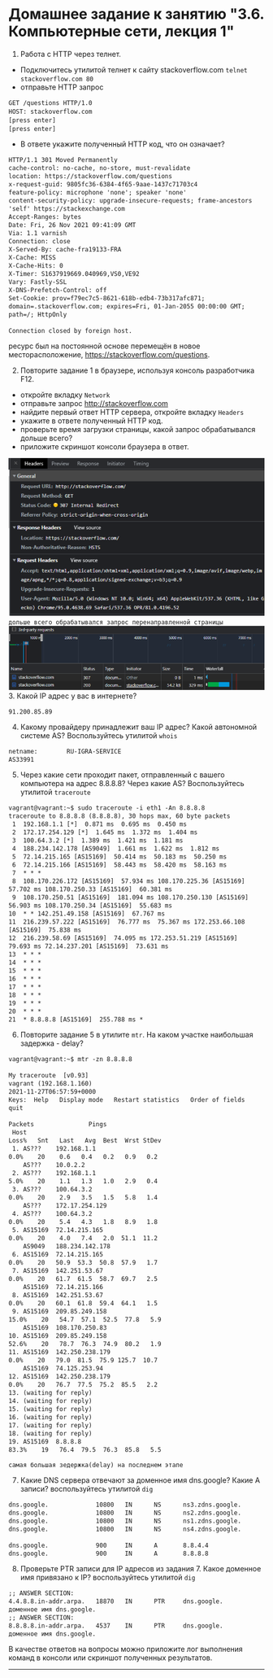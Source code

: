# Домашнее задание к занятию "3.6. Компьютерные сети, лекция 1"

1. Работа c HTTP через телнет.
- Подключитесь утилитой телнет к сайту stackoverflow.com
`telnet stackoverflow.com 80`
- отправьте HTTP запрос
```bash
GET /questions HTTP/1.0
HOST: stackoverflow.com
[press enter]
[press enter]
```
- В ответе укажите полученный HTTP код, что он означает?

```
HTTP/1.1 301 Moved Permanently
cache-control: no-cache, no-store, must-revalidate
location: https://stackoverflow.com/questions
x-request-guid: 9805fc36-6384-4f65-9aae-1437c71703c4
feature-policy: microphone 'none'; speaker 'none'
content-security-policy: upgrade-insecure-requests; frame-ancestors 'self' https://stackexchange.com
Accept-Ranges: bytes
Date: Fri, 26 Nov 2021 09:41:09 GMT
Via: 1.1 varnish
Connection: close
X-Served-By: cache-fra19133-FRA
X-Cache: MISS
X-Cache-Hits: 0
X-Timer: S1637919669.040969,VS0,VE92
Vary: Fastly-SSL
X-DNS-Prefetch-Control: off
Set-Cookie: prov=f79ec7c5-8621-618b-edb4-73b317afc871; domain=.stackoverflow.com; expires=Fri, 01-Jan-2055 00:00:00 GMT; path=/; HttpOnly

Connection closed by foreign host.
```
ресурс был на постоянной основе перемещён в новое месторасположение, https://stackoverflow.com/questions.

2. Повторите задание 1 в браузере, используя консоль разработчика F12.
- откройте вкладку `Network`
- отправьте запрос http://stackoverflow.com
- найдите первый ответ HTTP сервера, откройте вкладку `Headers`
- укажите в ответе полученный HTTP код.
- проверьте время загрузки страницы, какой запрос обрабатывался дольше всего?
- приложите скриншот консоли браузера в ответ.

![Alt-text](network.png)
`дольше всего обрабатывался запрос перенаправленной страницы`
![Alt-text](time.png)
3. Какой IP адрес у вас в интернете?
```
91.200.85.89
```
4. Какому провайдеру принадлежит ваш IP адрес? Какой автономной системе AS? Воспользуйтесь утилитой `whois`

```
netname:        RU-IGRA-SERVICE
AS33991

```
5. Через какие сети проходит пакет, отправленный с вашего компьютера на адрес 8.8.8.8? Через какие AS? Воспользуйтесь утилитой `traceroute`
```
vagrant@vagrant:~$ sudo traceroute -i eth1 -An 8.8.8.8
traceroute to 8.8.8.8 (8.8.8.8), 30 hops max, 60 byte packets
 1  192.168.1.1 [*]  0.871 ms  0.695 ms  0.450 ms
 2  172.17.254.129 [*]  1.645 ms  1.372 ms  1.404 ms
 3  100.64.3.2 [*]  1.389 ms  1.421 ms  1.181 ms
 4  188.234.142.178 [AS9049]  1.661 ms  1.622 ms  1.812 ms
 5  72.14.215.165 [AS15169]  50.414 ms  50.183 ms  50.250 ms
 6  72.14.215.166 [AS15169]  58.443 ms  58.420 ms  58.163 ms
 7  * * *
 8  108.170.226.172 [AS15169]  57.934 ms 108.170.225.36 [AS15169]  57.702 ms 108.170.250.33 [AS15169]  60.381 ms
 9  108.170.250.51 [AS15169]  181.094 ms 108.170.250.130 [AS15169]  56.903 ms 108.170.250.34 [AS15169]  55.683 ms
10  * * 142.251.49.158 [AS15169]  67.767 ms
11  216.239.57.222 [AS15169]  76.777 ms  75.367 ms 172.253.66.108 [AS15169]  75.838 ms
12  216.239.58.69 [AS15169]  74.095 ms 172.253.51.219 [AS15169]  79.693 ms 72.14.237.201 [AS15169]  73.631 ms
13  * * *
14  * * *
15  * * *
16  * * *
17  * * *
18  * * *
19  * * *
20  * * *
21  * 8.8.8.8 [AS15169]  255.788 ms *
```
6. Повторите задание 5 в утилите `mtr`. На каком участке наибольшая задержка - delay?

```
vagrant@vagrant:~$ mtr -zn 8.8.8.8
                                                                                            My traceroute  [v0.93]
vagrant (192.168.1.160)                                                                                                                                                              2021-11-27T06:57:59+0000
Keys:  Help   Display mode   Restart statistics   Order of fields   quit
                                                                                                                                                                     Packets               Pings
 Host                                                                                                                                                              Loss%   Snt   Last   Avg  Best  Wrst StDev
 1. AS???    192.168.1.1                                                                                                                                            0.0%    20    0.6   0.4   0.2   0.9   0.2
    AS???    10.0.2.2
 2. AS???    192.168.1.1                                                                                                                                            5.0%    20    1.1   1.3   1.0   2.9   0.4
 3. AS???    100.64.3.2                                                                                                                                             0.0%    20    2.9   3.5   1.5   5.8   1.4
    AS???    172.17.254.129
 4. AS???    100.64.3.2                                                                                                                                             0.0%    20    5.4   4.3   1.8   8.9   1.8
 5. AS15169  72.14.215.165                                                                                                                                          0.0%    20    4.0   7.4   2.0  51.1  11.2
    AS9049   188.234.142.178
 6. AS15169  72.14.215.165                                                                                                                                          0.0%    20   50.9  53.3  50.8  57.9   1.7
 7. AS15169  142.251.53.67                                                                                                                                          0.0%    20   61.7  61.5  58.7  69.7   2.5
    AS15169  72.14.215.166
 8. AS15169  142.251.53.67                                                                                                                                          0.0%    20   60.1  61.8  59.4  64.1   1.5
 9. AS15169  209.85.249.158                                                                                                                                        15.0%    20   54.7  57.1  52.5  77.8   5.9
    AS15169  108.170.250.83
10. AS15169  209.85.249.158                                                                                                                                        52.6%    20   78.7  76.3  74.9  80.2   1.9
11. AS15169  142.250.238.179                                                                                                                                        0.0%    20   79.0  81.5  75.9 125.7  10.7
    AS15169  74.125.253.94
12. AS15169  142.250.238.179                                                                                                                                        0.0%    20   76.7  77.5  75.2  85.5   2.2
13. (waiting for reply)
14. (waiting for reply)
15. (waiting for reply)
16. (waiting for reply)
17. (waiting for reply)
18. (waiting for reply)
19. AS15169  8.8.8.8                                                                                                                                               83.3%    19   76.4  79.5  76.3  85.8   5.5
```

```
самая большая зедержка(delay) на последнем этапе
```
7. Какие DNS сервера отвечают за доменное имя dns.google? Какие A записи? воспользуйтесь утилитой `dig`

```
dns.google.             10800   IN      NS      ns3.zdns.google.
dns.google.             10800   IN      NS      ns2.zdns.google.
dns.google.             10800   IN      NS      ns1.zdns.google.
dns.google.             10800   IN      NS      ns4.zdns.google.

dns.google.             900     IN      A       8.8.4.4
dns.google.             900     IN      A       8.8.8.8

```
8. Проверьте PTR записи для IP адресов из задания 7. Какое доменное имя привязано к IP? воспользуйтесь утилитой `dig`

```
;; ANSWER SECTION:
4.4.8.8.in-addr.arpa.   18870   IN      PTR     dns.google.
доменное имя dns.google.
;; ANSWER SECTION:
8.8.8.8.in-addr.arpa.   4537    IN      PTR     dns.google.
доменное имя dns.google.
```

В качестве ответов на вопросы можно приложите лог выполнения команд в консоли или скриншот полученных результатов.

---